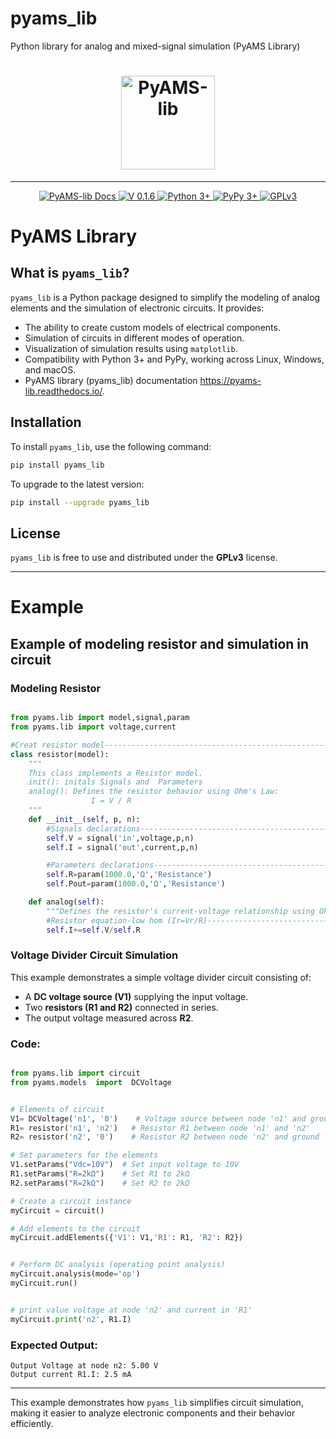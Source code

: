 # pyams_lib
 Python library for analog and mixed-signal simulation (PyAMS Library)

<h1 align="center">
    <a href="https://pypi.org/project/pyams-lib/"><img src="https://pyams-lib.readthedocs.io/en/latest/_static/logo_.png" width="150px" alt="PyAMS-lib"></a>
</h1>

---

<p align="center">

<a href="https://pyams-lib.readthedocs.io/">
    <img src="https://img.shields.io/badge/docs-PyAMS--lib-blue?logo=readthedocs" alt="PyAMS-lib Docs">
</a>
 
 <a href="#News">
    <img src="https://img.shields.io/badge/Version-0.1.6-blue" alt="V 0.1.6">
 </a>
  <a href="#Installation">
      <img src="https://img.shields.io/badge/Python->=3-blue" alt="Python 3+">
  </a>

  <a href="#Installation">
      <img src="https://img.shields.io/badge/PyPy->=3-blue" alt="PyPy 3+">
  </a>
    
  <a href="https://github.com/d-fathi/pyams_lib/blob/main/LICENSE">
      <img src="https://img.shields.io/badge/GPLv3-blue" alt="GPLv3">
  </a>
</p>



# PyAMS Library

## What is `pyams_lib`?

`pyams_lib` is a Python package designed to simplify the modeling of analog elements and the simulation of electronic circuits. It provides:

- The ability to create custom models of electrical components.
- Simulation of circuits in different modes of operation.
- Visualization of simulation results using `matplotlib`.
- Compatibility with Python 3+ and PyPy, working across Linux, Windows, and macOS.
- PyAMS library (pyams_lib) documentation   <a href="https://pyams-lib.readthedocs.io/">https://pyams-lib.readthedocs.io/</a>.

## Installation

To install `pyams_lib`, use the following command:

```sh
pip install pyams_lib
```

To upgrade to the latest version:

```sh
pip install --upgrade pyams_lib
```

## License

`pyams_lib` is free to use and distributed under the **GPLv3** license.

---

# Example

## Example of modeling resistor and simulation in circuit

### Modeling Resistor

```python

from pyams.lib import model,signal,param
from pyams.lib import voltage,current

#Creat resistor model------------------------------------------------------------
class resistor(model):
    """
    This class implements a Resistor model.
    init(): initals Signals and  Parameters
    analog(): Defines the resistor behavior using Ohm's Law:
                  I = V / R
    """
    def __init__(self, p, n):
        #Signals declarations---------------------------------------------------
        self.V = signal('in',voltage,p,n)
        self.I = signal('out',current,p,n)

        #Parameters declarations------------------------------------------------
        self.R=param(1000.0,'Ω','Resistance')
        self.Pout=param(1000.0,'Ω','Resistance')

    def analog(self):
        """Defines the resistor's current-voltage relationship using Ohm's Law."""
        #Resistor equation-low hom (Ir=Vr/R)------------------------------------
        self.I+=self.V/self.R

```

### Voltage Divider Circuit Simulation

This example demonstrates a simple voltage divider circuit consisting of:

- A **DC voltage source (V1)** supplying the input voltage.
- Two **resistors (R1 and R2)** connected in series.
- The output voltage measured across **R2**.

### Code:

```python

from pyams.lib import circuit
from pyams.models  import  DCVoltage


# Elements of circuit
V1= DCVoltage('n1', '0')    # Voltage source between node 'n1' and ground '0'
R1= resistor('n1', 'n2')   # Resistor R1 between node 'n1' and 'n2'
R2= resistor('n2', '0')    # Resistor R2 between node 'n2' and ground '0'

# Set parameters for the elements
V1.setParams("Vdc=10V")  # Set input voltage to 10V
R1.setParams("R=2kΩ")    # Set R1 to 2kΩ
R2.setParams("R=2kΩ")    # Set R2 to 2kΩ

# Create a circuit instance
myCircuit = circuit()

# Add elements to the circuit
myCircuit.addElements({'V1': V1,'R1': R1, 'R2': R2})


# Perform DC analysis (operating point analysis)
myCircuit.analysis(mode='op')
myCircuit.run()


# print value voltage at node 'n2' and current in 'R1'
myCircuit.print('n2', R1.I)

```

### Expected Output:

```
Output Voltage at node n2: 5.00 V
Output current R1.I: 2.5 mA
```

---

This example demonstrates how `pyams_lib` simplifies circuit simulation, making it easier to analyze electronic components and their behavior efficiently.


